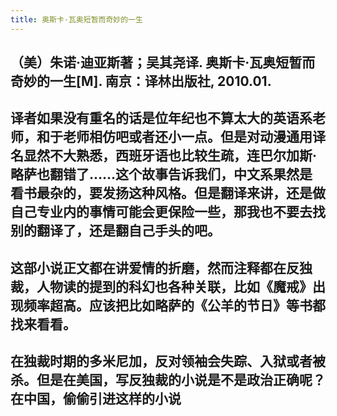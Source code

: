```yaml
---
title: 奥斯卡·瓦奥短暂而奇妙的一生
---
```


## （美）朱诺·迪亚斯著；吴其尧译. 奥斯卡·瓦奥短暂而奇妙的一生[M]. 南京：译林出版社, 2010.01.

## 译者如果没有重名的话是位年纪也不算太大的英语系老师，和于老师相仿吧或者还小一点。但是对动漫通用译名显然不大熟悉，西班牙语也比较生疏，连巴尔加斯·略萨也翻错了……这个故事告诉我们，中文系果然是看书最杂的，要发扬这种风格。但是翻译来讲，还是做自己专业内的事情可能会更保险一些，那我也不要去找别的翻译了，还是翻自己手头的吧。
## 这部小说正文都在讲爱情的折磨，然而注释都在反独裁，人物读的提到的科幻也各种关联，比如《魔戒》出现频率超高。应该把比如略萨的《公羊的节日》等书都找来看看。
## 在独裁时期的多米尼加，反对领袖会失踪、入狱或者被杀。但是在美国，写反独裁的小说是不是政治正确呢？在中国，偷偷引进这样的小说
